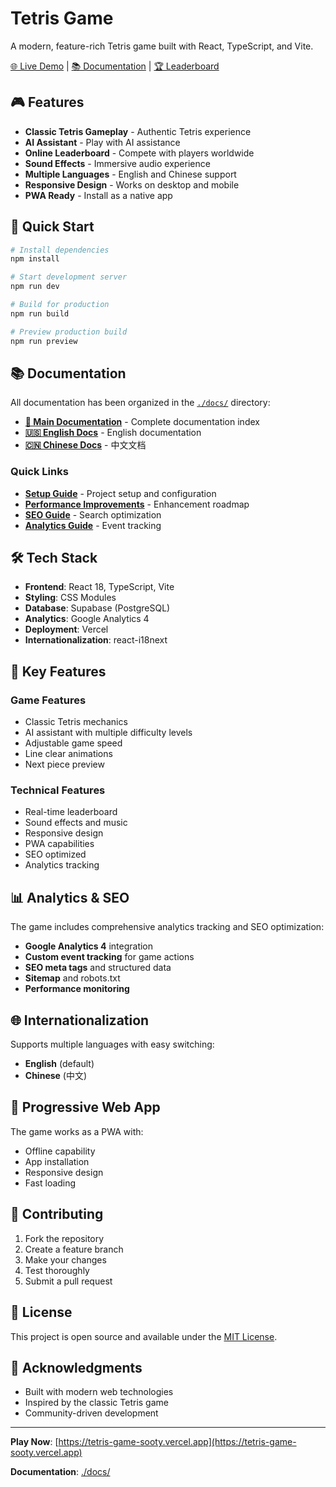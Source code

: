 # Tetris Game

A modern, feature-rich Tetris game built with React, TypeScript, and Vite.

[🌐 Live Demo](https://tetris-game-sooty.vercel.app) | [📚 Documentation](./docs/) | [🏆 Leaderboard](https://tetris-game-sooty.vercel.app/leaderboard)

## 🎮 Features

- **Classic Tetris Gameplay** - Authentic Tetris experience
- **AI Assistant** - Play with AI assistance
- **Online Leaderboard** - Compete with players worldwide
- **Sound Effects** - Immersive audio experience
- **Multiple Languages** - English and Chinese support
- **Responsive Design** - Works on desktop and mobile
- **PWA Ready** - Install as a native app

## 🚀 Quick Start

```bash
# Install dependencies
npm install

# Start development server
npm run dev

# Build for production
npm run build

# Preview production build
npm run preview
```

## 📚 Documentation

All documentation has been organized in the [`./docs/`](./docs/) directory:

- **[📖 Main Documentation](./docs/)** - Complete documentation index
- **[🇺🇸 English Docs](./docs/en/)** - English documentation
- **[🇨🇳 Chinese Docs](./docs/zh/)** - 中文文档

### Quick Links

- **[Setup Guide](./docs/en/README.md)** - Project setup and configuration
- **[Performance Improvements](./docs/en/PERFORMANCE_IMPROVEMENTS.md)** - Enhancement roadmap
- **[SEO Guide](./docs/en/GOOGLE_SEO_GUIDE.md)** - Search optimization
- **[Analytics Guide](./docs/en/ANALYTICS_EXAMPLE.md)** - Event tracking

## 🛠️ Tech Stack

- **Frontend**: React 18, TypeScript, Vite
- **Styling**: CSS Modules
- **Database**: Supabase (PostgreSQL)
- **Analytics**: Google Analytics 4
- **Deployment**: Vercel
- **Internationalization**: react-i18next

## 🎯 Key Features

### Game Features
- Classic Tetris mechanics
- AI assistant with multiple difficulty levels
- Adjustable game speed
- Line clear animations
- Next piece preview

### Technical Features
- Real-time leaderboard
- Sound effects and music
- Responsive design
- PWA capabilities
- SEO optimized
- Analytics tracking

## 📊 Analytics & SEO

The game includes comprehensive analytics tracking and SEO optimization:

- **Google Analytics 4** integration
- **Custom event tracking** for game actions
- **SEO meta tags** and structured data
- **Sitemap** and robots.txt
- **Performance monitoring**

## 🌐 Internationalization

Supports multiple languages with easy switching:
- **English** (default)
- **Chinese** (中文)

## 📱 Progressive Web App

The game works as a PWA with:
- Offline capability
- App installation
- Responsive design
- Fast loading

## 🤝 Contributing

1. Fork the repository
2. Create a feature branch
3. Make your changes
4. Test thoroughly
5. Submit a pull request

## 📄 License

This project is open source and available under the [MIT License](LICENSE).

## 🙏 Acknowledgments

- Built with modern web technologies
- Inspired by the classic Tetris game
- Community-driven development

---

**Play Now**: [https://tetris-game-sooty.vercel.app](https://tetris-game-sooty.vercel.app)

**Documentation**: [./docs/](./docs/) 